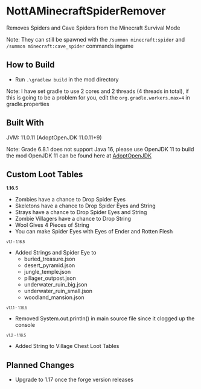 # NottAMinecraftSpiderRemover

Removes Spiders and Cave Spiders from the Minecraft Survival Mode

Note: They can still be spawned with the ```/summon minecraft:spider``` and ```/summon minecraft:cave_spider``` commands
ingame

## How to Build

* Run ```.\gradlew build``` in the mod directory

Note: I have set gradle to use 2 cores and 2 threads (4 threads in total), if this is going to be a problem for you,
edit the ```org.gradle.workers.max=4``` in gradle.properties

## Built With

JVM:          11.0.11 (AdoptOpenJDK 11.0.11+9)

Note: Grade 6.8.1 does not support Java 16, please use OpenJDK 11 to build the mod OpenJDK 11 can be found here
at [AdoptOpenJDK](https://adoptopenjdk.net/)

## Custom Loot Tables

<small>**1.16.5**</small>

* Zombies have a chance to Drop Spider Eyes
* Skeletons have a chance to Drop Spider Eyes and String
* Strays have a chance to Drop Spider Eyes and String
* Zombie Villagers have a chance to Drop String
* Wool Gives 4 Pieces of String
* You can make Spider Eyes with Eyes of Ender and Rotten Flesh

<small><small>v1.1 - 1.16.5</small></small>

* Added Strings and Spider Eye to
    * buried_treasure.json
    * desert_pyramid.json
    * jungle_temple.json
    * pillager_outpost.json
    * underwater_ruin_big.json
    * underwater_ruin_small.json
    * woodland_mansion.json

<small><small>v1.1.1 - 1.16.5</small></small>

* Removed System.out.println() in main source file since it clogged up the console

<small><small>v1.2 - 1.16.5</small></small>

* Added String to Village Chest Loot Tables

## Planned Changes

* Upgrade to 1.17 once the forge version releases